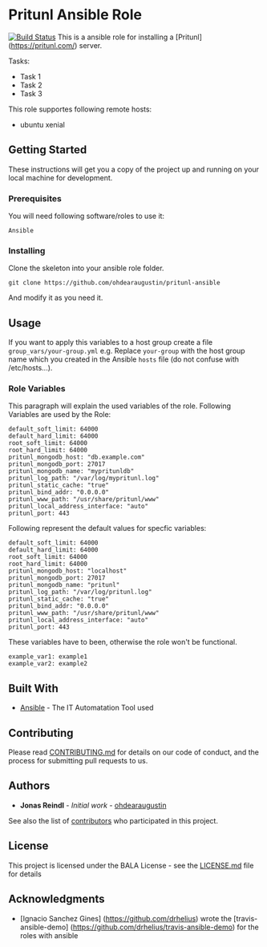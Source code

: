 # Pritunl Ansible Role 
[![Build Status](https://travis-ci.org/ohdearaugustin/pritunl-ansible.svg?branch=master)](https://travis-ci.org/ohdearaugustin/pritunl-ansible)
This is a ansible role for installing a [Pritunl] (https://pritunl.com/) server.

Tasks:
- Task 1
- Task 2
- Task 3

This role supportes following remote hosts:
- ubuntu xenial

## Getting Started

These instructions will get you a copy of the project up and running on your local machine for development.

### Prerequisites

You will need following software/roles to use it:
```
Ansible
```

### Installing

Clone the skeleton into your ansible role folder.

```
git clone https://github.com/ohdearaugustin/pritunl-ansible
```

And modify it as you need it.

## Usage
If you want to apply this variables to a host group create a file `group_vars/your-group.yml` e.g. Replace `your-group` with the host group name which you created in the Ansible `hosts` file (do not confuse with /etc/hosts...).

### Role Variables
This paragraph will explain the used variables of the role. 
Following Variables are used by the Role:
```
default_soft_limit: 64000
default_hard_limit: 64000
root_soft_limit: 64000
root_hard_limit: 64000
pritunl_mongodb_host: "db.example.com"
pritunl_mongodb_port: 27017
pritunl_mongodb_name: "mypritunldb"
pritunl_log_path: "/var/log/mypritunl.log"
pritunl_static_cache: "true"
pritunl_bind_addr: "0.0.0.0"
pritunl_www_path: "/usr/share/pritunl/www"
pritunl_local_address_interface: "auto"
pritunl_port: 443
```

Following represent the default values for specfic variables:
```
default_soft_limit: 64000
default_hard_limit: 64000
root_soft_limit: 64000
root_hard_limit: 64000
pritunl_mongodb_host: "localhost"
pritunl_mongodb_port: 27017
pritunl_mongodb_name: "pritunl"
pritunl_log_path: "/var/log/pritunl.log"
pritunl_static_cache: "true"
pritunl_bind_addr: "0.0.0.0"
pritunl_www_path: "/usr/share/pritunl/www"
pritunl_local_address_interface: "auto"
pritunl_port: 443
```

These variables have to been, otherwise the role won't be functional.
```
example_var1: example1
example_var2: example2
```
## Built With

* [Ansible](https://www.ansible.com/) - The IT Automatation Tool used

## Contributing

Please read [CONTRIBUTING.md](https://github.com/) for details on our code of conduct, and the process for submitting pull requests to us.

## Authors

* **Jonas Reindl** - *Initial work* - [ohdearaugustin](https://github.com/ohdearaugustin)

See also the list of [contributors](https://github.com/ohdearaugustin/pritunl-ansible/graphs/contributors) who participated in this project.

## License

This project is licensed under the BALA License - see the [LICENSE.md](LICENSE.md) file for details

## Acknowledgments

* [Ignacio Sanchez Gines] (https://github.com/drhelius) wrote the [travis-ansible-demo] (https://github.com/drhelius/travis-ansible-demo) for the roles with ansible  
